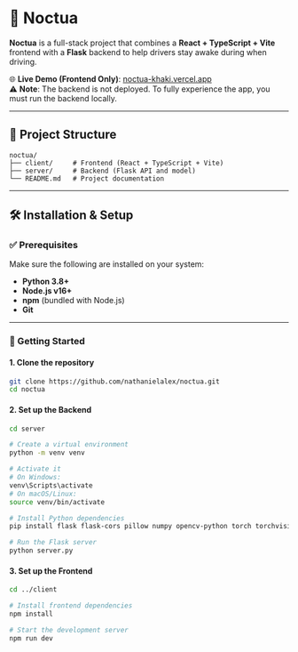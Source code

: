 # 🦉 Noctua

**Noctua** is a full-stack project that combines a **React + TypeScript + Vite** frontend with a **Flask** backend to help drivers stay awake during when driving.

🌐 **Live Demo (Frontend Only)**: [noctua-khaki.vercel.app](https://noctua-khaki.vercel.app/)  
⚠️ **Note**: The backend is not deployed. To fully experience the app, you must run the backend locally.

---

## 📁 Project Structure

```
noctua/
├── client/     # Frontend (React + TypeScript + Vite)
├── server/     # Backend (Flask API and model)
└── README.md   # Project documentation
```

---

## 🛠️ Installation & Setup

### ✅ Prerequisites

Make sure the following are installed on your system:

- **Python 3.8+**
- **Node.js v16+**
- **npm** (bundled with Node.js)
- **Git**

---

### 🚀 Getting Started

#### 1. Clone the repository

```bash
git clone https://github.com/nathanielalex/noctua.git
cd noctua
```

#### 2. Set up the Backend

```bash
cd server

# Create a virtual environment
python -m venv venv

# Activate it
# On Windows:
venv\Scripts\activate
# On macOS/Linux:
source venv/bin/activate

# Install Python dependencies
pip install flask flask-cors pillow numpy opencv-python torch torchvision ultralytics

# Run the Flask server
python server.py
```

#### 3. Set up the Frontend

```bash
cd ../client

# Install frontend dependencies
npm install

# Start the development server
npm run dev
```

